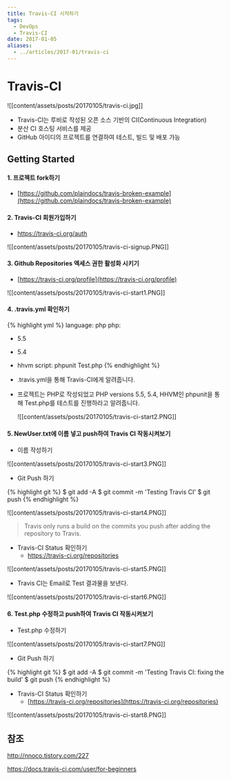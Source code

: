 ```yaml
---
title: Travis-CI 시작하기
tags:
  - DevOps
  - Travis-CI
date: 2017-01-05
aliases: 
  - ../articles/2017-01/travis-ci
---
```


# **Travis-CI**
![[content/assets/posts/20170105/travis-ci.jpg]]

- Travis-CI는 루비로 작성된 오픈 소스 기반의 CI(Continuous Integration)
- 분산 CI 호스팅 서비스를 제공
- GitHub 아이디의 프로젝트를 연결하여 테스트, 빌드 및 배포 가능

## Getting Started

#### 1. 프로젝트 fork하기

- [https://github.com/plaindocs/travis-broken-example](https://github.com/plaindocs/travis-broken-example)

#### 2. Travis-CI 회원가입하기

- <https://travis-ci.org/auth>

![[content/assets/posts/20170105/travis-ci-signup.PNG]]

#### 3. Github Repositories 엑세스 권한 활성화 시키기

- [https://travis-ci.org/profile](https://travis-ci.org/profile)

![[content/assets/posts/20170105/travis-ci-start1.PNG]]

#### 4. .travis.yml 확인하기

{% highlight yml %}
language: php
php:
- 5.5
- 5.4
- hhvm
script: phpunit Test.php
{% endhighlight %}

- .travis.yml을 통해 Travis-CI에게 알려줍니다.
- 프로젝트는 PHP로 작성되었고 PHP versions 5.5, 5.4, HHVM인 phpunit을 통해 Test.php를 테스트를 진행하라고 알려줍니다.

  ![[content/assets/posts/20170105/travis-ci-start2.PNG]]

#### 5. NewUser.txt에 이름 넣고 push하여 Travis CI 작동시켜보기
- 이름 작성하기

![[content/assets/posts/20170105/travis-ci-start3.PNG]]

- Git Push 하기

{% highlight git %}
$ git add -A
$ git commit -m 'Testing Travis CI'
$ git push
{% endhighlight %}

![[content/assets/posts/20170105/travis-ci-start4.PNG]]

> Travis only runs a build on the commits you push after adding the repository to Travis.

- Travis-CI Status 확인하기
  - <https://travis-ci.org/repositories>

![[content/assets/posts/20170105/travis-ci-start5.PNG]]

  - Travis CI는 Email로 Test 결과물을 보낸다.

![[content/assets/posts/20170105/travis-ci-start6.PNG]]


#### 6. Test.php 수정하고 push하여 Travis CI 작동시켜보기

- Test.php 수정하기

![[content/assets/posts/20170105/travis-ci-start7.PNG]]

- Git Push 하기

{% highlight git %}
$ git add -A
$ git commit -m 'Testing Travis CI: fixing the build'
$ git push
{% endhighlight %}

- Travis-CI Status 확인하기
  - [https://travis-ci.org/repositories](https://travis-ci.org/repositories)

![[content/assets/posts/20170105/travis-ci-start8.PNG]]

## 참조
<http://nnoco.tistory.com/227>

<https://docs.travis-ci.com/user/for-beginners>
